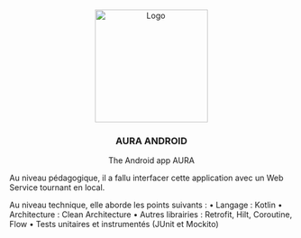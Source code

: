 <!-- Improved compatibility of back to top link: See: https://github.com/othneildrew/Best-README-Template/pull/73 -->
<a name="readme-top"></a>
<!--
*** Thanks for checking out the Best-README-Template. If you have a suggestion
*** that would make this better, please fork the repo and create a pull request
*** or simply open an issue with the tag "enhancement".
*** Don't forget to give the project a star!
*** Thanks again! Now go create something AMAZING! :D
-->


<!-- PROJECT LOGO -->
<br />
<div align="center">
    <img src="aura.png" alt="Logo" width="200" height="200">

<h3 align="center">AURA ANDROID</h3>

  <p align="center">
    The Android app AURA
  </p>
</div>

Au niveau pédagogique, il a fallu interfacer cette application avec un Web Service tournant en local.

Au niveau technique, elle aborde les points suivants :
•	Langage : Kotlin
•	Architecture : Clean Architecture
•	Autres librairies : Retrofit,  Hilt, Coroutine, Flow
•	Tests unitaires et instrumentés (JUnit et Mockito)
